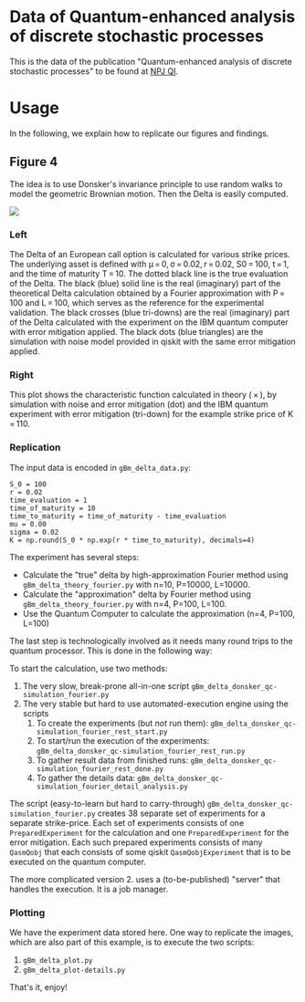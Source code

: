 # Data of Quantum-enhanced analysis of discrete stochastic processes

This is the data of the publication "Quantum-enhanced analysis of discrete 
stochastic processes" to be found at [NPJ QI](https://www.nature.com/articles/s41534-021-00459-2).

# Usage

In the following, we explain how to replicate our figures and findings.

## Figure 4
The idea is to use Donsker's invariance principle to use random walks to model the
geometric Brownian motion. Then the Delta is easily computed.

![](https://media.springernature.com/full/springer-static/image/art%3A10.1038%2Fs41534-021-00459-2/MediaObjects/41534_2021_459_Fig4_HTML.png?as=webp)

### Left

The Delta of an European call option is calculated for various 
strike prices. The underlying asset is defined with
μ = 0, σ = 0.02, r = 0.02, S0 = 100, t = 1, 
and the time of maturity T = 10. The dotted black line is the true 
evaluation of the Delta. The black (blue) solid line is the real 
(imaginary) part of the theoretical Delta calculation obtained by a 
Fourier approximation with P = 100 and L = 100, which serves 
as the reference for the experimental validation. The black crosses 
(blue tri-downs) are the real (imaginary) part of the Delta calculated 
with the experiment on the IBM quantum computer with error mitigation 
applied. The black dots (blue triangles) are the simulation with 
noise model provided in qiskit with the same error mitigation applied. 

### Right

This plot shows the characteristic function calculated in
theory ( × ), by simulation with noise and error mitigation 
(dot) and the IBM quantum experiment with error mitigation (tri-down) 
for the example strike price of K = 110.

### Replication

The input data is encoded in `gBm_delta_data.py`:

    S_0 = 100
    r = 0.02
    time_evaluation = 1
    time_of_maturity = 10
    time_to_maturity = time_of_maturity - time_evaluation
    mu = 0.00
    sigma = 0.02
    K = np.round(S_0 * np.exp(r * time_to_maturity), decimals=4)

The experiment has several steps:

* Calculate the "true" delta by high-approximation Fourier method using
`gBm_delta_theory_fourier.py` with n=10, P=10000, L=10000.
*  Calculate the "approximation" delta by Fourier method using
`gBm_delta_theory_fourier.py` with n=4, P=100, L=100.
* Use the Quantum Computer to calculate the approximation (n=4, P=100, L=100)

The last step is technologically involved as it needs many round trips to the
quantum processor. This is done in the following way:

To start the calculation, use two methods:

1) The very slow, break-prone all-in-one script `gBm_delta_donsker_qc-simulation_fourier.py`
2) The very stable but hard to use automated-execution engine using the scripts
   1. To create the experiments (but *not* run them): `gBm_delta_donsker_qc-simulation_fourier_rest_start.py`
   2. To start/run the execution of the experiments: `gBm_delta_donsker_qc-simulation_fourier_rest_run.py`
   3. To gather result data from finished runs: `gBm_delta_donsker_qc-simulation_fourier_rest_done.py`
   4. To gather the details data: `gBm_delta_donsker_qc-simulation_fourier_detail_analysis.py`

The script (easy-to-learn but hard to carry-through) `gBm_delta_donsker_qc-simulation_fourier.py` creates 38
separate set of experiments for a separate strike-price. Each set of experiments consists of one `PreparedExperiment`
for the calculation and one `PreparedExperiment` for the error mitigation. Each such prepared experiments consists of
many `QasmQobj` that each consists of some qiskit `QasmQobjExperiment` that is to be executed on the 
quantum computer.

The more complicated version 2. uses a (to-be-published) "server" that handles the execution. It is a job manager. 

### Plotting

We have the experiment data stored here. One way to replicate the images, which are also part of this
example, is to execute the two scripts:

1) `gBm_delta_plot.py`
2) `gBm_delta_plot-details.py`

That's it, enjoy!
